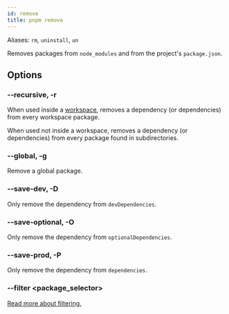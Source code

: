 ```yaml
---
id: remove
title: pnpm remove
---
```


Aliases: `rm`, `uninstall`, `un`

Removes packages from `node_modules` and from the project's `package.json`.

## Options

### --recursive, -r

When used inside a [workspace](../workspaces.md), removes a dependency (or
dependencies) from every workspace package.

When used not inside a workspace, removes a dependency (or dependencies) from
every package found in subdirectories.

### --global, -g

Remove a global package.

### --save-dev, -D

Only remove the dependency from `devDependencies`.

### --save-optional, -O

Only remove the dependency from `optionalDependencies`.

### --save-prod, -P

Only remove the dependency from `dependencies`.

### --filter \<package_selector\>

[Read more about filtering.](../filtering.md)
